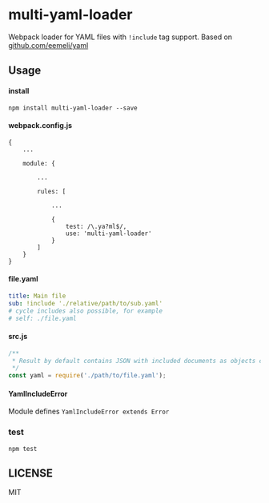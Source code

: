 # multi-yaml-loader
Webpack loader for YAML files with `!include` tag support. Based on [github.com/eemeli/yaml](https://github.com/eemeli/yaml)

## Usage
#### install
```
npm install multi-yaml-loader --save 
```

#### webpack.config.js
```
{
    ...

    module: {
    
        ...
    
        rules: [
            
            ...
            
            {
                test: /\.ya?ml$/,
                use: 'multi-yaml-loader'
            }
        ]
    }
}

```

#### file.yaml
```yaml
title: Main file
sub: !include './relative/path/to/sub.yaml'
# cycle includes also possible, for example
# self: ./file.yaml
```

#### src.js

```javascript
/**
 * Result by default contains JSON with included documents as objects crosslinks (maybe cyclic =)
 */
const yaml = require('./path/to/file.yaml');
```

#### YamlIncludeError
Module defines `YamlIncludeError extends Error`

### test
```
npm test
```

## LICENSE
MIT
